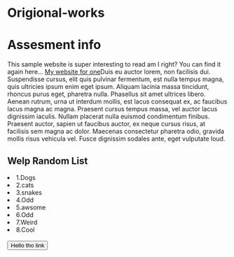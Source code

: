 # Origional-works<!DOCTTYPE html>
<html>
<head>
<title>Website Assesment uno</title>
</head>
<body>
<h1>Assesment info</h1>
<p>This sample website is super interesting to read am I right? You can find it again here... 
<a href="file:///C:/Users/samantha/Desktop/Website%20XD/index.html">My website for one</a>Duis eu auctor lorem, non facilisis dui. Suspendisse cursus, elit quis pulvinar fermentum, est nulla tempus magna, quis ultricies ipsum enim eget ipsum. Aliquam lacinia massa tincidunt, rhoncus purus eget, pharetra nulla. Phasellus sit amet ultrices libero. Aenean rutrum, urna ut interdum mollis, est lacus consequat ex, ac faucibus lacus magna ac magna. Praesent cursus tempus massa, vel auctor lacus dignissim iaculis. Nullam placerat nulla euismod condimentum finibus. Praesent auctor, sapien ut faucibus auctor, ex neque cursus risus, at facilisis sem magna ac dolor. Maecenas consectetur pharetra odio, gravida mollis risus vehicula vel. Fusce dignissim sodales ante, eget vulputate loud.</p>
<h2>Welp Random List</h2>
<li>1.Dogs</li>
<li>2.cats</li>
<li>3.snakes</li>
<li>4.Odd</li>
<li>5.awsome</li>
<li>6.Odd</li>
<li>7.Weird</li>
<li>8.Cool</li>
<br>
<a href="file:///C:/Users/samantha/Desktop/Website%20XD/index.html"><button>Hello tho link</button></a>
</body>
</html>
